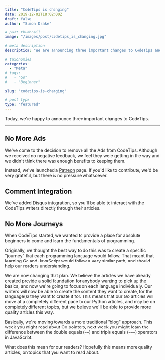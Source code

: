 ```yaml
---
title: "CodeTips is changing"
date: 2019-12-02T18:02:00Z
draft: false
author: "Simon Drake"

# post thumbnail
image: "/images/post/codetips_is_changing.jpg"

# meta description
description: "We are announcing three important changes to CodeTips and what it means for our readers."

# taxonomies
categories:
  - "Meta"
# tags:
#   - "Go"
#   - "Beginner"

slug: "codetips-is-changing"

# post type
type: "featured"
---
```



Today, we're happy to announce three important changes to CodeTips.

---

## No More Ads

We've come to the decision to remove all the Ads from CodeTips. Although we received no negative feedback, we feel they were getting in the way and we didn't think there was enough benefits to keeping them.

Instead, we've launched a [Patreon](https://www.patreon.com/realcodetips) page. If you'd like to contribute, we'd be very grateful, but there is no pressure whatsoever.

## Comment Integration

We've added Disqus integration, so you'll be able to interact with the CodeTips writers directly through their articles.

## No More Journeys

When CodeTips started, we wanted to provide a place for absolute beginners to come and learn the fundamentals of programming.

Originally, we thought the best way to do this was to create a specific "journey" that each programming language would follow. That meant that learning Go and JavaScript would follow a very similar path, and should help our readers understanding.

We are now changing that plan. We believe the articles we have already created provide a solid foundation for anybody wanting to pick up the basics, and now we're going to focus on each language individually. Our writers will now be able to create the content they want to create, for the language(s) they want to create it for. This means that our Go articles will move at a completely different pace to our Python articles, and may be on completely different topics, but we believe we'll be able to provide more quality articles this way.

Basically, we're moving towards a more traditional "blog" approach. This week you might read about Go pointers, next week you might learn the difference between the double equals (`==`) and triple equals (`===`) operators in JavaScript.

What does this mean for our readers? Hopefully this means more quality articles, on topics that you want to read about.

